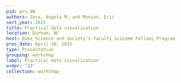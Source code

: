 ```yaml
---
pid: prs_88
authors: Zoss, Angela M. and Monson, Eric
sort_year: 2015
title: Practical data visualization
location: Durham, NC
host: Duke Science and Society’s Faculty SciComm Fellows Program
pres_date: April 20, 2015
type: Presentation
grouping: workshop
label: Practical data visualization
order: '33'
collection: workshop
---
```

